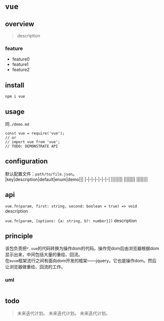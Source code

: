 # `vue`

## overview
> description

### feature
- feature0  
- feature1  
- feature2  

## install
`npm i vue`

## usage
同`./demo.md`
```
const vue = require('vue');
// or
// import vue from 'vue';
// TODO: DEMONSTRATE API
```

## configuration
默认配置文件：`path/to/file.json`。  
|key|description|default|enum|demo|||
|-|-|-|-|-|-|-|
||||||||
||||||||
||||||||

## api
`vue.fn(param, first: string, second: boolean = true) => void`
description

`vue.fn(param, [options: {a: string, b?: number}])`
description

## principle

该包负责把`*.vue`的代码转换为操作dom的代码。操作完dom后由浏览器根据dom显示出来，中间包括大量的重绘、回流。  
在`mvvm`框架流行之间有面向dom开发的框架——jquery。它也是操作dom。然后让浏览器做重绘、回流的工作。  

### uml
```
```

## todo
> 未来迭代计划。
> 未来迭代计划。
> 未来迭代计划。